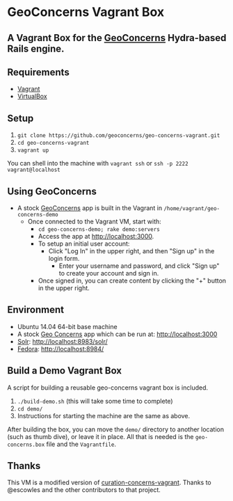 # GeoConcerns Vagrant Box
## A Vagrant Box for the [GeoConcerns](https://github.com/projecthydra-labs/geo_concerns) Hydra-based Rails engine.
## Requirements

* [Vagrant](https://www.vagrantup.com/)
* [VirtualBox](https://www.virtualbox.org/)

## Setup

1. `git clone https://github.com/geoconcerns/geo-concerns-vagrant.git`
2. `cd geo-concerns-vagrant`
3. `vagrant up`

You can shell into the machine with `vagrant ssh` or `ssh -p 2222 vagrant@localhost`

## Using GeoConcerns

* A stock [GeoConcerns](https://github.com/projecthydra-labs/geo_concerns) app is built in the Vagrant in `/home/vagrant/geo-concerns-demo`
  * Once connected to the Vagrant VM, start with:
    * `cd geo-concerns-demo; rake demo:servers`
    * Access the app at [http://localhost:3000](http://localhost:3000).
    * To setup an initial user account:
      * Click "Log In" in the upper right, and then "Sign up" in the login form.
        * Enter your username and password, and click "Sign up" to create your account and sign in.
	* Once signed in, you can create content by clicking the "+" button in the upper right.

## Environment

* Ubuntu 14.04 64-bit base machine
* A stock [Geo Concerns](https://github.com/projecthydra-labs/geo_concerns) app which can be run at: [http://localhost:3000](http://localhost:3000)
* [Solr](http://lucene.apache.org/solr/): [http://localhost:8983/solr/](http://localhost:8983/solr/)
* [Fedora](http://fedorarepository.org/): [http://localhost:8984/](http://localhost:8984/)

## Build a Demo Vagrant Box
A script for building a reusable geo-concerns vagrant box is included.

1. `./build-demo.sh` (this will take some time to complete)
2. `cd demo/`
3. Instructions for starting the machine are the same as above.

After building the box, you can move the `demo/` directory to another location (such as thumb dive), or leave it in place. All that is needed is the `geo-concerns.box` file and the `Vagrantfile`.

## Thanks

This VM is a modified version of [curation-concerns-vagrant](https://github.com/projecthydra-labs/curation-concerns-vagrant). Thanks to @escowles and the other contributors to that project.
